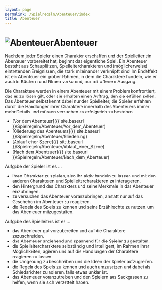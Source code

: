 ```yaml
---
layout: page
permalink: /Spielregeln/Abenteuer/index
title: Abenteuer
---
```


<h1><img alt="Abenteuer" src="{{ site.baseurl }}/assets/images/icons/abenteuer.png" />Abenteuer</h1>

Nachdem jeder Spieler einen Charakter erschaffen und der Spielleiter ein Abenteuer vorbereitet hat, beginnt das eigentliche Spiel. Ein Abenteuer besteht aus Schauplätzen, Spielleitercharakteren und (möglicherweise) eintretenden Ereignissen, die stark miteinander verknüpft sind. Im Endeffekt ist ein Abenteuer ein grober Rahmen, in dem die Charaktere handeln, wie er auch in Büchern und Filmen vorkommt, nur mit offenem Ausgang.

Die Charaktere werden in einem Abenteuer mit einem Problem konfrontiert, das es zu lösen gilt, oder sie erhalten einen Auftrag, den sie erfüllen sollen. Das Abenteuer selbst kennt dabei nur der Spielleiter, die Spieler erfahren durch die Handlungen ihrer Charaktere innerhalb des Abenteuers immer mehr Details und müssen versuchen es erfolgreich zu bestehen.

- [Vor dem Abenteuer]({{ site.baseurl }}/Spielregeln/Abenteuer/Vor_dem_Abenteuer)
- [Gliederung des Abenteuers]({{ site.baseurl }}/Spielregeln/Abenteuer/Gliederung)
- [Ablauf einer Szene]({{ site.baseurl }}/Spielregeln/Abenteuer/Ablauf_einer_Szene)
- [Nach dem Abenteuer]({{ site.baseurl }}/Spielregeln/Abenteuer/Nach_dem_Abenteuer)

<div class="card mb-3">
    <div class="card-header bg-green text-light">Aufgabe der Spieler ist es ...</div>
    <div class="card-body">
        <ul>
            <li>ihren Charakter zu spielen, also ihn aktiv handeln zu lassen und mit den anderen Charakteren und Spielleitercharakteren zu interagieren.</li>
            <li>den Hintergrund des Charakters und seine Merkmale in das Abenteuer einzubringen.</li>
            <li>zu versuchen das Abenteuer voranzubringen, anstatt nur auf das Geschehen im Abenteuer zu reagieren.</li>
            <li>die Regeln des Spiels zu kennen und seine Erzählrechte zu nutzen, um das Abenteuer mitzugestalten.</li>
        </ul>
    </div>
</div>

<div class="card mb-3">
    <div class="card-header bg-green text-light">Aufgabe des Spielleiters ist es ...</div>
    <div class="card-body">
        <ul>
            <li>das Abenteuer gut vorzubereiten und auf die Charaktere zuzuschneiden.</li>
            <li>das Abenteuer anziehend und spannend für die Spieler zu gestalten.</li>
            <li>die Spielleitercharaktere selbständig und intelligent, im Rahmen ihrer Möglichkeiten, agieren und auf die Handlungen der Charaktere reagieren zu lassen.</li>
            <li>die Umgebung zu beschreiben und die Ideen der Spieler aufzugreifen.</li>
            <li>die Regeln des Spiels zu kennen und auch umzusetzen und dabei als Schiedsrichter zu agieren, falls etwas unklar ist.</li>
            <li>das Abenteuer voranzutreiben und den Spielern aus Sackgassen zu helfen, wenn sie sich verzettelt haben.</li>
        </ul>
    </div>
</div>
